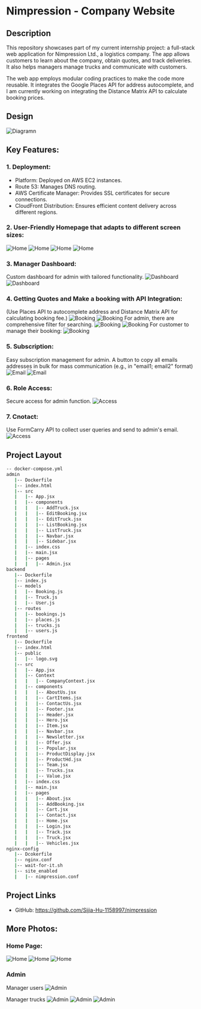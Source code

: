 # Nimpression - Company Website
## Description
This repository showcases part of my current internship project: a full-stack web application for Nimpression Ltd., a logistics company. The app allows customers to learn about the company, obtain quotes, and track deliveries. It also helps managers manage trucks and communicate with customers.

The web app employs modular coding practices to make the code more reusable. It integrates the Google Places API for address autocomplete, and I am currently working on integrating the Distance Matrix API to calculate booking prices.

## Design
![Diagramn](img/diagram.jpg)

## Key Features:
### 1. Deployment:
 - Platform: Deployed on AWS EC2 instances.
 - Route 53: Manages DNS routing.
 - AWS Certificate Manager: Provides SSL certificates for secure connections.
 - CloudFront Distribution: Ensures efficient content delivery across different regions.

### 2. User-Friendly Homepage that adapts to different screen sizes:
![Home](img/home_hero.png)
![Home](img/home_small.png)
![Home](img/home_popular.png)
![Home](img/home_footer.png)

### 3. Manager Dashboard:
Custom dashboard for admin with tailored functionality.
![Dashboard](img/admin_dashboard.png)
![Dashboard](img/admin_small.png)

### 4. Getting Quotes and Make a booking with API Integration:
(Use Places API to autocomplete address and Distance Matrix API for calculating booking fee.)
![Booking](img/booking_1.png)
![Booking](img/booking_2.png)
For admin, there are comprehensive filter for searching. 
![Booking](img/admin_booking.png)
![Booking](img/admin_booking_edit.png)
For customer to manage their booking:
![Booking](img/cart.png)

### 5. Subscription:
Easy subscription management for admin. A button to copy all emails addresses in bulk for mass communication (e.g., in "email1; email2" format)
![Email](img/home_email.png)
![Email](img/admin_email.png)

### 6. Role Access: 
Secure access for admin function.
![Access](img/admin_access.png)

### 7. Cnotact: 
Use FormCarry API to collect user queries and send to admin's email.
![Access](img/contact.png)

## Project Layout
```bash
-- docker-compose.yml
admin
   |-- Dockerfile
   |-- index.html
   |-- src
   |   |-- App.jsx
   |   |-- components
   |   |   |-- AddTruck.jsx
   |   |   |-- EditBooking.jsx
   |   |   |-- EditTruck.jsx
   |   |   |-- ListBooking.jsx
   |   |   |-- ListTruck.jsx
   |   |   |-- Navbar.jsx
   |   |   |-- Sidebar.jsx
   |   |-- index.css
   |   |-- main.jsx
   |   |-- pages
   |   |   |-- Admin.jsx
backend
   |-- Dockerfile
   |-- index.js
   |-- models
   |   |-- Booking.js
   |   |-- Truck.js
   |   |-- User.js
   |-- routes
   |   |-- bookings.js
   |   |-- places.js
   |   |-- trucks.js
   |   |-- users.js
frontend
   |-- Dockerfile
   |-- index.html
   |-- public
   |   |-- logo.svg
   |-- src
   |   |-- App.jsx
   |   |-- Context
   |   |   |-- CompanyContext.jsx
   |   |-- components
   |   |   |-- AboutUs.jsx
   |   |   |-- CartItems.jsx
   |   |   |-- ContactUs.jsx
   |   |   |-- Footer.jsx
   |   |   |-- Header.jsx
   |   |   |-- Hero.jsx
   |   |   |-- Item.jsx
   |   |   |-- Navbar.jsx
   |   |   |-- Newsletter.jsx
   |   |   |-- Offer.jsx
   |   |   |-- Popular.jsx
   |   |   |-- ProductDisplay.jsx
   |   |   |-- ProductHd.jsx
   |   |   |-- Team.jsx
   |   |   |-- Trucks.jsx
   |   |   |-- Value.jsx
   |   |-- index.css
   |   |-- main.jsx
   |   |-- pages
   |   |   |-- About.jsx
   |   |   |-- AddBooking.jsx
   |   |   |-- Cart.jsx
   |   |   |-- Contact.jsx
   |   |   |-- Home.jsx
   |   |   |-- Login.jsx
   |   |   |-- Track.jsx
   |   |   |-- Truck.jsx
   |   |   |-- Vehicles.jsx
nginx-config
   |-- Dcokerfile
   |-- nginx.conf
   |-- wait-for-it.sh
   |-- site_enabled
   |   |-- nimpression.conf
```
## Project Links
- GitHub: https://github.com/Sijia-Hu-1158997/nimpression

## More Photos:
### Home Page: 
![Home](img/home_truck.png)
![Home](img/home_single_truck.png)
![Home](img/login.png)

### Admin
Manager users
![Admin](img/admin_user.png)

Manager trucks
![Admin](img/admin_truck_list.png)
![Admin](img/admin_edit_truck.png)
![Admin](img/admin_add_truck.png)